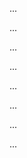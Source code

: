 <panel type="danger" header=":trophy: Can explain different types of testing :star:" expandable expanded no-close>

<panel type="danger" header=":trophy: Can explain unit testing :star:" expandable>
  <include src="../../book/testing/testingTypes/unitTesting/what/full.md" />
  <panel header=":dart: Evidence" expanded>

...

  </panel>
</panel>

<panel type="danger" header=":trophy: Can explain integration testing :star:" expandable>
  <include src="../../book/testing/testingTypes/integrationTesting/what/full.md" />
  <panel header=":dart: Evidence" expanded>

...

  </panel>
</panel>

<panel type="danger" header=":trophy: Can explain system testing :star:" expandable>
  <include src="../../book/testing/testingTypes/systemTesting/what/full.md" />
  <panel header=":dart: Evidence" expanded>

...

  </panel>
</panel>

<panel type="info" header=":trophy: Can explain the differences between system testing and acceptance testing :star::star::star:" expandable>
  <include src="../../book/testing/testingTypes/acceptanceTesting/acceptanceVsSystemTesting/full.md" />
  <panel header=":dart: Evidence" expanded>

...

  </panel>
</panel>

<panel type="info" header=":trophy: Can explain test case design for use case based testing :star::star::star:" expandable>
  <include src="../../book/testCaseDesign/more/testingUseCases/full.md" />
  <panel header=":dart: Evidence" expanded>

...

  </panel>
</panel>

<panel type="info" header=":trophy: Can explain automated GUI testing :star::star::star:" expandable>
  <include src="../../book/testing/testAutomation/testingGuis/full.md" />
  <panel header=":dart: Evidence" expanded>

...

  </panel>
</panel>

<panel type="info" header=":trophy: Can explain alpha and beta testing :star::star::star:" expandable>
  <include src="../../book/testing/testingTypes/alphaBetaTesting/what/full.md" />
  <panel header=":dart: Evidence" expanded>

...

  </panel>
</panel>

<panel type="danger" header=":trophy: Can explain acceptance testing :star:" expandable>
  <include src="../../book/testing/testingTypes/acceptanceTesting/what/full.md" />
  <panel header=":dart: Evidence" expanded>

...

  </panel>
</panel>

</panel>
